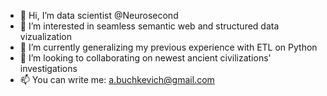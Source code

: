 - 👋 Hi, I’m data scientist @Neurosecond
- 👀 I’m interested in seamless semantic web and structured data vizualization
- 🌱 I’m currently generalizing my previous experience with ETL on Python 
- 💞️ I’m looking to collaborating on newest ancient civilizations' investigations
- 📫 You can write me: a.buchkevich@gmail.com

<!---
Neurosecond/Neurosecond is a ✨ special ✨ repository because its `README.md` (this file) appears on your GitHub profile.
You can click the Preview link to take a look at your changes.
--->
